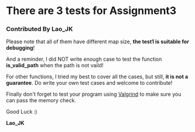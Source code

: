 # There are 3 tests for Assignment3
### Contributed By Lao_JK
Please note that all of them have different map size, **the test1 is suitable for debugging**!

And a reminder, I did NOT write enough case to test the function __is_valid_path__ when the path is not vaild!

For other functions, I tried my best to cover all the cases, but still, **it is not a guarantee**. Do write your own test cases and welcome to contribute!

Finally don't forget to test your program using [Valgrind](https://valgrind.org/) to make sure you can pass the memory check.

Good Luck :)  

**Lao_JK**  